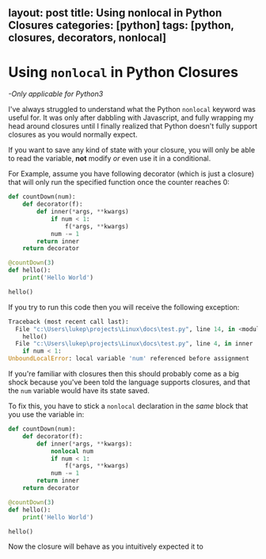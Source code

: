 layout: post
title: Using nonlocal in Python Closures
categories: [python]
tags: [python, closures, decorators, nonlocal]
---
# Using `nonlocal` in Python Closures

*-Only applicable for Python3*

I've always struggled to understand what the Python `nonlocal` keyword was useful for. It was only after dabbling with Javascript, and fully wrapping my head around closures until I finally realized that Python doesn't fully support closures as you would normally expect.

If you want to save any kind of state with your closure, you will only be able to read the variable, **not** modify *or* even use it in a conditional.

For Example, assume you have following decorator (which is just a closure) that will only run the specified function once the counter reaches 0:

```python
def countDown(num):
    def decorator(f):
        def inner(*args, **kwargs)
            if num < 1:
                f(*args, **kwargs)
            num -= 1            
        return inner
    return decorator

@countDown(3)
def hello():
    print('Hello World')

hello()
```

If you try to run this code then you will receive the following exception:

```python
Traceback (most recent call last):
  File "c:\Users\lukep\projects\Linux\docs\test.py", line 14, in <module>
    hello()
  File "c:\Users\lukep\projects\Linux\docs\test.py", line 4, in inner
    if num < 1:
UnboundLocalError: local variable 'num' referenced before assignment
```


If you're familiar with closures then this should probably come as a big shock because you've been told the language supports closures, and that the `num` variable would have its state saved.

To fix this, you have to stick a `nonlocal` declaration in the *same* block that you use the variable in:

```python
def countDown(num):
    def decorator(f):
        def inner(*args, **kwargs):
            nonlocal num
            if num < 1:
                f(*args, **kwargs)
            num -= 1            
        return inner
    return decorator

@countDown(3)
def hello():
    print('Hello World')

hello()
```

Now the closure will behave as you intuitively expected it to